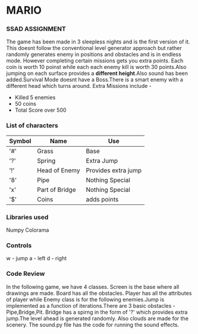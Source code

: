 # MARIO

### SSAD ASSIGNMENT

The game has been made in 3 sleepless nights and is the first version of it. This doesnt follow the conventional level generator approach but rather randomly generates enemy in positions and obstacles and is in endless mode. However completing certain missions gets you extra points. Each coin is worth 10 poinst while each each enemy kill is worth 30 points.Also jumping on each surface provides a **different height**.Also sound has been added.Survival Mode doesnt have a Boss.There is a smart enemy with a different head which turns around.
Extra Missions include -
+ Killed 5 enemies
+ 50 coins
+ Total Score over 500 
### List of characters

Symbol|Name|Use
---|---|---
'#'|Grass|Base
'?'|Spring|Extra Jump
'!'|Head of Enemy|Provides extra jump
'8'|Pipe|Nothing Special
'x'|Part of Bridge|Nothing Special
'$'|Coins|adds points

### Libraries used
Numpy
Colorama

### Controls
w - jump
a - left
d - right

### Code Review
In the following game, we have 4 classes. Screen is the base where all drawings are made. Board has all the obstacles. Player has all the attributes of player while Enemy class is for the following enemies.Jump is implemented as a function of iterations.There are 3 basic obstacles - Pipe,Bridge,Pit. Bridge has a spirng in the form of '?' which provides extra jump.The level ahead is generated randomly. Also clouds are made for the scenery. 
The sound.py file has the code for running the sound effects.
